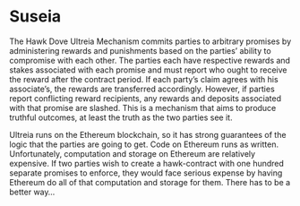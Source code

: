 # Suseia
The Hawk Dove Ultreia Mechanism commits parties to arbitrary promises by administering rewards and punishments based on the parties’ ability to compromise with each other. The parties each have respective rewards and  stakes associated with each promise and must report who ought to receive the reward after the contract period.  If each party’s claim agrees with his associate’s, the rewards are transferred accordingly. However, if parties report conflicting reward recipients, any rewards and deposits associated with that promise are slashed. This is a mechanism that aims to produce truthful outcomes, at least the truth as the two parties see it.

Ultreia runs on the Ethereum blockchain, so it has strong guarantees of the logic that the parties are going to get. Code on Ethereum runs as written. Unfortunately, computation and storage on Ethereum are relatively expensive. If two parties wish to create a hawk-contract with one hundred separate promises to enforce, they would face serious expense by having Ethereum do all of that computation and storage for them. There has to be a better way…
